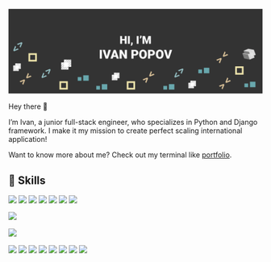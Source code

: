 ![Ivan's GitHub Banner](./assets/banner.png)

Hey there 👋

I’m Ivan, a junior full-stack engineer, who specializes in Python and Django framework.
I make it my mission to create perfect scaling international application!

Want to know more about me? Check out my terminal like [portfolio](https://impopov.vercel.app).

## 💼 Skills

![](https://img.shields.io/badge/Code-Python-4AB197?style=flat&logo=python&logoColor=white&color=4AB197)
![](https://img.shields.io/badge/Code-Django-4AB197?style=flat&logo=django&logoColor=white&color=4AB197)
![](https://img.shields.io/badge/Code-Postgres-4AB197?style=flat&logo=postgresql&logoColor=white&color=4AB197)
![](https://img.shields.io/badge/Code-MySql-4AB197?style=flat&logo=mysql&logoColor=white&color=4AB197)
![](https://img.shields.io/badge/Code-HTML5-4AB197?style=flat&logo=html5&logoColor=white&color=4AB197)
![](https://img.shields.io/badge/Code-RESTAPI-4AB197)
![](https://img.shields.io/badge/Code-HTML5-4AB197?style=flat&logo=html5&logoColor=white&color=4AB197)

![](https://img.shields.io/badge/Code-GO-4AB197?style=flat&logo=go&logoColor=white&color=4AB197)


![](https://img.shields.io/badge/Style-CSS3-4AB197?style=flat&logo=CSS3&logoColor=white&color=4AB197)

![](https://img.shields.io/badge/Tool-Postman-4AB197?style=flat&logo=Postman&logoColor=white&color=4AB197)
![](https://img.shields.io/badge/Tool-Docker-4AB197?style=flat&logo=docker&logoColor=white&color=4AB197)
![](https://img.shields.io/badge/Tool-GitHub-4AB197?style=flat&logo=GitHub&logoColor=white&color=4AB197)
![](https://img.shields.io/badge/Tool-Postman-4AB197?style=flat&logo=Postman&logoColor=white&color=4AB197)
![](https://img.shields.io/badge/Tool-Jira-4AB197?style=flat&logo=Jira&logoColor=white&color=4AB197)
![](https://img.shields.io/badge/Tool-Figma-4AB197?style=flat&logo=Figma&logoColor=white&color=4AB197)
![](https://img.shields.io/badge/Tool-Illustrator-4AB197?style=flat&logo=adobeillustrator&logoColor=white&color=4AB197)
![](https://img.shields.io/badge/Tool-AfterEffects-4AB197?style=flat&logo=adobeaftereffects&logoColor=white&color=4AB197)







